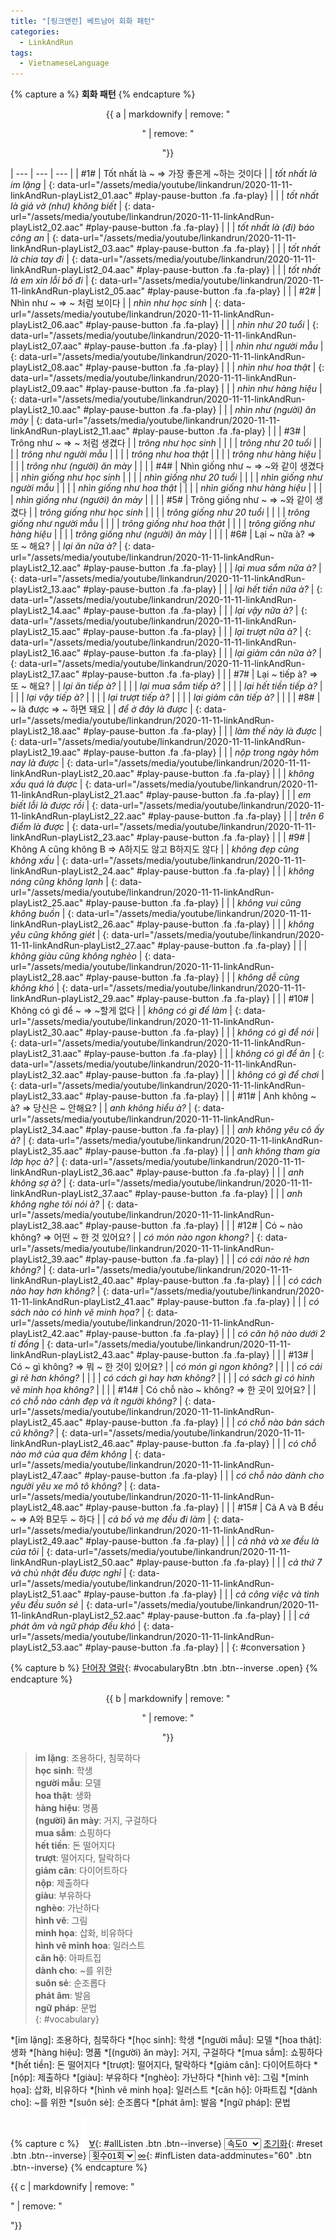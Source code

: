 ```yaml
---
title: "[링크앤런] 베트남어 회화 패턴"
categories:
  - LinkAndRun
tags:
  - VietnameseLanguage
---
```


{% capture a %}
**회화 패턴**
{% endcapture %}
<div class="notice--danger" style="text-align: center;">
{{ a | markdownify | remove: "<p>" | remove: "</p>"}}
</div>

| --- | --- | --- |
| #1# | Tốt nhất là ~ ⇒ 가장 좋은게 ~하는 것이다 |
| *tốt nhất là im lặng* | [](#){: data-url="/assets/media/youtube/linkandrun/2020-11-11-linkAndRun-playList2_01.aac" #play-pause-button .fa .fa-play} |  |
| *tốt nhất là giả vờ (như) không biết* | [](#){: data-url="/assets/media/youtube/linkandrun/2020-11-11-linkAndRun-playList2_02.aac" #play-pause-button .fa .fa-play} |  |
| *tốt nhất là (đi) báo công an* | [](#){: data-url="/assets/media/youtube/linkandrun/2020-11-11-linkAndRun-playList2_03.aac" #play-pause-button .fa .fa-play} |  |
| *tốt nhất là chia tay đi* | [](#){: data-url="/assets/media/youtube/linkandrun/2020-11-11-linkAndRun-playList2_04.aac" #play-pause-button .fa .fa-play} |  |
| *tốt nhất là em xin lỗi bố đi* | [](#){: data-url="/assets/media/youtube/linkandrun/2020-11-11-linkAndRun-playList2_05.aac" #play-pause-button .fa .fa-play} |  |
| #2# | Nhìn như ~ ⇒ ~ 처럼 보이다 |
| *nhìn như học sinh* | [](#){: data-url="/assets/media/youtube/linkandrun/2020-11-11-linkAndRun-playList2_06.aac" #play-pause-button .fa .fa-play} |  |
| *nhìn như 20 tuổi* | [](#){: data-url="/assets/media/youtube/linkandrun/2020-11-11-linkAndRun-playList2_07.aac" #play-pause-button .fa .fa-play} |  |
| *nhìn như người mẫu* | [](#){: data-url="/assets/media/youtube/linkandrun/2020-11-11-linkAndRun-playList2_08.aac" #play-pause-button .fa .fa-play} |  |
| *nhìn như hoa thật* | [](#){: data-url="/assets/media/youtube/linkandrun/2020-11-11-linkAndRun-playList2_09.aac" #play-pause-button .fa .fa-play} |  |
| *nhìn như hàng hiệu* | [](#){: data-url="/assets/media/youtube/linkandrun/2020-11-11-linkAndRun-playList2_10.aac" #play-pause-button .fa .fa-play} |  |
| *nhìn như (người) ăn mày* | [](#){: data-url="/assets/media/youtube/linkandrun/2020-11-11-linkAndRun-playList2_11.aac" #play-pause-button .fa .fa-play} |  |
| #3# | Trông như ~ ⇒ ~ 처럼 생겼다 |
| *trông như học sinh* |  |  |
| *trông như 20 tuổi* |  |  |
| *trông như người mẫu* |  |  |
| *trông như hoa thật* |  |  |
| *trông như hàng hiệu* |  |  |
| *trông như (người) ăn mày* |  |  |
| #4# | Nhìn giống như ~ ⇒ ~와 같이 생겼다 |
| *nhìn giống như học sinh* |  |  |
| *nhìn giống như 20 tuổi* |  |  |
| *nhìn giống như người mẫu* |  |  |
| *nhìn giống như hoa thật* |  |  |
| *nhìn giống như hàng hiệu* |  |  |
| *nhìn giống như (người) ăn mày* |  |  |
| #5# | Trông giống như ~ ⇒ ~와 같이 생겼다 |
| *trông giống như học sinh* |  |  |
| *trông giống như 20 tuổi* |  |  |
| *trông giống như người mẫu* |  |  |
| *trông giống như hoa thật* |  |  |
| *trông giống như hàng hiệu* |  |  |
| *trông giống như (người) ăn mày* |  |  |
| #6# | Lại ~ nữa à? ⇒ 또 ~ 해요? |
| *lại ăn nữa à?* | [](#){: data-url="/assets/media/youtube/linkandrun/2020-11-11-linkAndRun-playList2_12.aac" #play-pause-button .fa .fa-play} |  |
| *lại mua sắm nữa à?* | [](#){: data-url="/assets/media/youtube/linkandrun/2020-11-11-linkAndRun-playList2_13.aac" #play-pause-button .fa .fa-play} |  |
| *lại hết tiền nữa à?* | [](#){: data-url="/assets/media/youtube/linkandrun/2020-11-11-linkAndRun-playList2_14.aac" #play-pause-button .fa .fa-play} |  |
| *lại vậy nữa à?* | [](#){: data-url="/assets/media/youtube/linkandrun/2020-11-11-linkAndRun-playList2_15.aac" #play-pause-button .fa .fa-play} |  |
| *lại trượt nữa à?* | [](#){: data-url="/assets/media/youtube/linkandrun/2020-11-11-linkAndRun-playList2_16.aac" #play-pause-button .fa .fa-play} |  |
| *lại giảm cân nữa à?* | [](#){: data-url="/assets/media/youtube/linkandrun/2020-11-11-linkAndRun-playList2_17.aac" #play-pause-button .fa .fa-play} |  |
| #7# | Lại ~ tiếp à? ⇒ 또 ~ 해요? |
| *lại ăn tiếp à?* |  |  |
| *lại mua sắm tiếp à?* |  |  |
| *lại hết tiền tiếp à?* |  |  |
| *lại vậy tiếp à?* |  |  |
| *lại trượt tiếp à?* |  |  |
| *lại giảm cân tiếp à?* |  |  |
| #8# | ~ là được ⇒ ~ 하면 돼요 |
| *để ở đây là được* | [](#){: data-url="/assets/media/youtube/linkandrun/2020-11-11-linkAndRun-playList2_18.aac" #play-pause-button .fa .fa-play} |  |
| *làm thế này là được* | [](#){: data-url="/assets/media/youtube/linkandrun/2020-11-11-linkAndRun-playList2_19.aac" #play-pause-button .fa .fa-play} |  |
| *nộp trong ngày hôm nay là được* | [](#){: data-url="/assets/media/youtube/linkandrun/2020-11-11-linkAndRun-playList2_20.aac" #play-pause-button .fa .fa-play} |  |
| *không xấu quá là được* | [](#){: data-url="/assets/media/youtube/linkandrun/2020-11-11-linkAndRun-playList2_21.aac" #play-pause-button .fa .fa-play} |  |
| *em biết lỗi là được rồi* | [](#){: data-url="/assets/media/youtube/linkandrun/2020-11-11-linkAndRun-playList2_22.aac" #play-pause-button .fa .fa-play} |  |
| *trên 6 điểm là được* | [](#){: data-url="/assets/media/youtube/linkandrun/2020-11-11-linkAndRun-playList2_23.aac" #play-pause-button .fa .fa-play} |  |
| #9# | Không A cũng không B ⇒ A하지도 않고 B하지도 않다 |
| *không đẹp cũng không xấu* | [](#){: data-url="/assets/media/youtube/linkandrun/2020-11-11-linkAndRun-playList2_24.aac" #play-pause-button .fa .fa-play} |  |
| *không nóng cũng không lạnh* | [](#){: data-url="/assets/media/youtube/linkandrun/2020-11-11-linkAndRun-playList2_25.aac" #play-pause-button .fa .fa-play} |  |
| *không vui cũng không buồn* | [](#){: data-url="/assets/media/youtube/linkandrun/2020-11-11-linkAndRun-playList2_26.aac" #play-pause-button .fa .fa-play} |  |
| *không yêu cũng không giét* | [](#){: data-url="/assets/media/youtube/linkandrun/2020-11-11-linkAndRun-playList2_27.aac" #play-pause-button .fa .fa-play} |  |
| *không giàu cũng không nghèo* | [](#){: data-url="/assets/media/youtube/linkandrun/2020-11-11-linkAndRun-playList2_28.aac" #play-pause-button .fa .fa-play} |  |
| *không dễ cũng không khó* | [](#){: data-url="/assets/media/youtube/linkandrun/2020-11-11-linkAndRun-playList2_29.aac" #play-pause-button .fa .fa-play} |  |
| #10# | Không có gì để ~ ⇒ ~할게 없다 |
| *không có gì để làm* | [](#){: data-url="/assets/media/youtube/linkandrun/2020-11-11-linkAndRun-playList2_30.aac" #play-pause-button .fa .fa-play} |  |
| *không có gì để nói* | [](#){: data-url="/assets/media/youtube/linkandrun/2020-11-11-linkAndRun-playList2_31.aac" #play-pause-button .fa .fa-play} |  |
| *không có gì để ăn* | [](#){: data-url="/assets/media/youtube/linkandrun/2020-11-11-linkAndRun-playList2_32.aac" #play-pause-button .fa .fa-play} |  |
| *không có gì để chơi* | [](#){: data-url="/assets/media/youtube/linkandrun/2020-11-11-linkAndRun-playList2_33.aac" #play-pause-button .fa .fa-play} |  |
| #11# | Anh không ~ à? ⇒ 당신은 ~ 안해요? |
| *anh không hiểu à?* | [](#){: data-url="/assets/media/youtube/linkandrun/2020-11-11-linkAndRun-playList2_34.aac" #play-pause-button .fa .fa-play} |  |
| *anh không yêu cô ấy à?* | [](#){: data-url="/assets/media/youtube/linkandrun/2020-11-11-linkAndRun-playList2_35.aac" #play-pause-button .fa .fa-play} |  |
| *anh không tham gia lớp học à?* | [](#){: data-url="/assets/media/youtube/linkandrun/2020-11-11-linkAndRun-playList2_36.aac" #play-pause-button .fa .fa-play} |  |
| *anh không sợ à?* | [](#){: data-url="/assets/media/youtube/linkandrun/2020-11-11-linkAndRun-playList2_37.aac" #play-pause-button .fa .fa-play} |  |
| *anh không nghe tôi nói à?* | [](#){: data-url="/assets/media/youtube/linkandrun/2020-11-11-linkAndRun-playList2_38.aac" #play-pause-button .fa .fa-play} |  |
| #12# | Có ~ nào không? ⇒  어떤 ~ 한 것 있어요? |
| *có món nào ngon khong?* | [](#){: data-url="/assets/media/youtube/linkandrun/2020-11-11-linkAndRun-playList2_39.aac" #play-pause-button .fa .fa-play} |  |
| *có cái nào rẻ hơn không?* | [](#){: data-url="/assets/media/youtube/linkandrun/2020-11-11-linkAndRun-playList2_40.aac" #play-pause-button .fa .fa-play} |  |
| *có cách nào hay hơn không?* | [](#){: data-url="/assets/media/youtube/linkandrun/2020-11-11-linkAndRun-playList2_41.aac" #play-pause-button .fa .fa-play} |  |
| *có sách nào có hình vẽ minh họa?* | [](#){: data-url="/assets/media/youtube/linkandrun/2020-11-11-linkAndRun-playList2_42.aac" #play-pause-button .fa .fa-play} |  |
| *có căn hộ nào dưới 2 tỉ đồng* | [](#){: data-url="/assets/media/youtube/linkandrun/2020-11-11-linkAndRun-playList2_43.aac" #play-pause-button .fa .fa-play} |  |
| #13# | Có ~ gì không? ⇒ 뭐 ~ 한 것이 있어요? |
| *có món gì ngon không?* |  |  |
| *có cái gì rẻ hơn không?* |  |  |
| *có cách gì hay hơn không?* |  |  |
| *có sách gì có hình vẽ minh họa không?* |  |  |
| #14# | Có chỗ nào ~ không? ⇒ 한 곳이 있어요? |
| *có chỗ nào cảnh đẹp và ít người không?* | [](#){: data-url="/assets/media/youtube/linkandrun/2020-11-11-linkAndRun-playList2_45.aac" #play-pause-button .fa .fa-play} |  |
| *có chỗ nào bán sách cũ không?* | [](#){: data-url="/assets/media/youtube/linkandrun/2020-11-11-linkAndRun-playList2_46.aac" #play-pause-button .fa .fa-play} |  |
| *có chỗ nào mở của qua đêm không* |  [](#){: data-url="/assets/media/youtube/linkandrun/2020-11-11-linkAndRun-playList2_47.aac" #play-pause-button .fa .fa-play} |  |
| *có chỗ nào dành cho người yêu xe mô tô không?* | [](#){: data-url="/assets/media/youtube/linkandrun/2020-11-11-linkAndRun-playList2_48.aac" #play-pause-button .fa .fa-play} |  |
| #15# | Cả A và B đều ~ ⇒ A와 B모두 ~ 하다 |
| *cả bố và mẹ đều đi làm* | [](#){: data-url="/assets/media/youtube/linkandrun/2020-11-11-linkAndRun-playList2_49.aac" #play-pause-button .fa .fa-play} |  |
| *cả nhà và xe đều là của tôi* | [](#){: data-url="/assets/media/youtube/linkandrun/2020-11-11-linkAndRun-playList2_50.aac" #play-pause-button .fa .fa-play} |  |
| *cả thứ 7 và chủ nhật đều được nghỉ* | [](#){: data-url="/assets/media/youtube/linkandrun/2020-11-11-linkAndRun-playList2_51.aac" #play-pause-button .fa .fa-play} |  |
| *cả công việc và tình yêu đều suôn sẻ* | [](#){: data-url="/assets/media/youtube/linkandrun/2020-11-11-linkAndRun-playList2_52.aac" #play-pause-button .fa .fa-play} |  |
| *cả phát âm và ngữ pháp đều khó* | [](#){: data-url="/assets/media/youtube/linkandrun/2020-11-11-linkAndRun-playList2_53.aac" #play-pause-button .fa .fa-play} |  |
{: #conversation }

{% capture b %}
[단어장 열람](#){: #vocabularyBtn .btn .btn--inverse .open}
{% endcapture %}
<div class="notice--warning" style="text-align: center;">
{{ b | markdownify | remove: "<p>" | remove: "</p>"}}
</div>

> **im lặng**: 조용하다, 침묵하다  
> **học sinh**: 학생  
> **người mẫu**: 모델  
> **hoa thật**: 생화  
> **hàng hiệu**: 명품  
> **(người) ăn mày**: 거지, 구걸하다  
> **mua sắm**: 쇼핑하다  
> **hết tiền**: 돈 떨어지다  
> **trượt**: 떨어지다, 탈락하다  
> **giảm cân**: 다이어트하다  
> **nộp**: 제출하다  
> **giàu**: 부유하다  
> **nghèo**: 가난하다  
> **hình vẽ**: 그림  
> **minh họa**: 삽화, 비유하다  
> **hình vẽ minh hoa**: 일러스트  
> **căn hộ**: 아파트집  
> **dành cho**: ~를 위한  
> **suôn sẻ**: 순조롭다  
> **phát âm**: 발음  
> **ngữ pháp**: 문법  
{: #vocabulary}

*[im lặng]: 조용하다, 침묵하다
*[học sinh]: 학생
*[người mẫu]: 모델
*[hoa thật]: 생화
*[hàng hiệu]: 명품
*[(người) ăn mày]: 거지, 구걸하다
*[mua sắm]: 쇼핑하다
*[hết tiền]: 돈 떨어지다
*[trượt]: 떨어지다, 탈락하다
*[giảm cân]: 다이어트하다
*[nộp]: 제출하다
*[giàu]: 부유하다
*[nghèo]: 가난하다
*[hình vẽ]: 그림
*[minh họa]: 삽화, 비유하다
*[hình vẽ minh họa]: 일러스트
*[căn hộ]: 아파트집
*[dành cho]: ~를 위한
*[suôn sẻ]: 순조롭다
*[phát âm]: 발음
*[ngữ pháp]: 문법

{% capture c %}
  ![](/assets/images/empty.png)
  [∀](#){: #allListen .btn .btn--inverse}
  <select id="playbackspeed">
    <option value="1.0">속도0</option>
    <option value="0.75">속도-1</option>
    <option value="0.5">속도-2</option>
  </select>
  [초기화](#){: #reset .btn .btn--inverse}
  <select id="ringsToPlay">
    <option value="1">횟수01회</option>
    <option value="2">횟수02회</option>
    <option value="3">횟수03회</option>
    <option value="4">횟수04회</option>
    <option value="5">횟수05회</option>
    <option value="7">횟수07회</option>
    <option value="10">횟수10회</option>
  </select>
  [∞](#){: #infListen data-addminutes="60" .btn .btn--inverse}
{% endcapture %}

<div id="fixedBtn">
  <div class="inner">
  {{ c | markdownify | remove: "<p>" | remove: "</p>"}}
  </div>
</div>